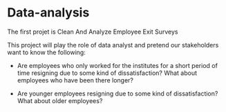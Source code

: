 # Data-analysis
The first projet is Clean And Analyze Employee Exit Surveys

This project will play the role of data analyst and pretend our stakeholders want to know the following:

- Are employees who only worked for the institutes for a short period of time resigning due to some kind of dissatisfaction? What about employees who have been there longer?

- Are younger employees resigning due to some kind of dissatisfaction? What about older employees?


